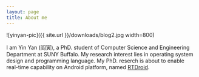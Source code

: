 ```yaml
---
layout: page
title: About me
---
```


![yinyan-pic]({{ site.url }}/downloads/blog2.jpg width=800)


I am Yin Yan (阎寅), a PhD. student of Computer Science and Engineering
Department at SUNY Buffalo. My research interest lies in operating system
design and programming language. My PhD. reserch is about to enable real-time
capability on Android platform, named
[RTDroid](http://rtdroid.cse.buffalo.edu).

